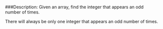 ###Description:
Given an array, find the integer that appears an odd number of times.

There will always be only one integer that appears an odd number of times.